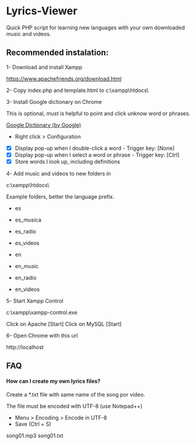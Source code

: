 # Lyrics-Viewer 

Quick PHP script for learning new languages with your own downloaded music and videos.


## Recommended instalation:

1- Download and install Xampp

https://www.apachefriends.org/download.html

2- Copy index.php and template.html to c:\xampp\htdocs\

3- Install Google dictionary on Chrome 

This is optional, must is helpful to point and click unknow word or phrases.

[Google Dictionary (by Google)](https://chrome.google.com/webstore/detail/google-dictionary-by-goog/mgijmajocgfcbeboacabfgobmjgjcoja)

 - Right click > Configuration
 - [x] Display pop-up when I double-click a word       - Trigger key: [None]
 - [x] Display pop-up when I select a word or phrase   - Trigger key: [Ctrl]
 - [x] Store words I look up, including definitions

4- Add music and videos to new folders in 

c:\xampp\htdocs\

Example folders, better the language prefix.

 - es
 - es_musica
 - es_radio 
 - es_videos
 
 - en
 - en_music
 - en_radio
 - en_videos
 
5- Start Xampp Control 

c:\xampp\xampp-control.exe

Click on Apache [Start]
Click on MySQL  [Start] 

6- Open Chrome with this url

http://localhost



## FAQ

#### How can I create my own lyrics files?

Create a *.txt file with same name of the song por video.

The file must be encoded with UTF-8 (use Notepad++) 

 - Menu > Encoding > Encode in UTF-8  
 - Save (Ctrl + S)

song01.mp3
song01.txt

